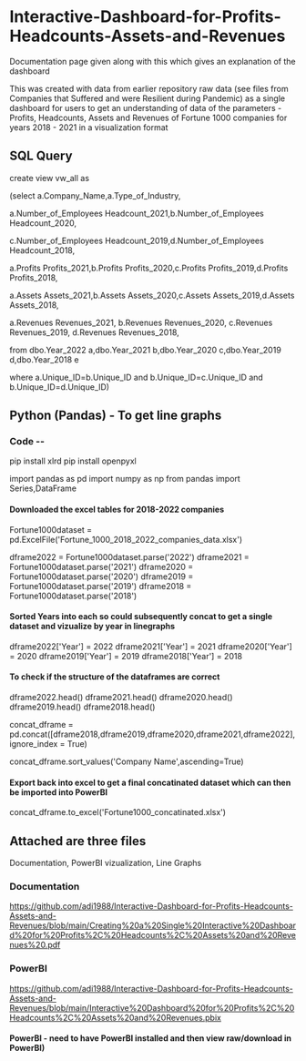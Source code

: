 # Interactive-Dashboard-for-Profits-Headcounts-Assets-and-Revenues

Documentation page given along with this which gives an explanation of the dashboard

This was created with data from earlier repository raw data (see files from Companies that Suffered and were Resilient during Pandemic) as a single dashboard for users to get an understanding of data of the parameters - Profits, Headcounts, Assets and Revenues of Fortune 1000 companies for years 2018 - 2021 in a visualization format

## SQL Query
create view vw_all as

(select a.Company_Name,a.Type_of_Industry,

a.Number_of_Employees Headcount_2021,b.Number_of_Employees Headcount_2020,

c.Number_of_Employees Headcount_2019,d.Number_of_Employees Headcount_2018,

a.Profits Profits_2021,b.Profits Profits_2020,c.Profits Profits_2019,d.Profits Profits_2018,

a.Assets Assets_2021,b.Assets Assets_2020,c.Assets Assets_2019,d.Assets Assets_2018,

a.Revenues Revenues_2021, b.Revenues Revenues_2020, c.Revenues Revenues_2019, d.Revenues Revenues_2018,

from dbo.Year_2022 a,dbo.Year_2021 b,dbo.Year_2020 c,dbo.Year_2019 d,dbo.Year_2018 e

where a.Unique_ID=b.Unique_ID and b.Unique_ID=c.Unique_ID and b.Unique_ID=d.Unique_ID)


## Python (Pandas) -  To get line graphs
### Code --

pip install xlrd
pip install openpyxl

import pandas as pd
import numpy as np
from pandas import Series,DataFrame

#### Downloaded the excel tables for 2018-2022 companies
Fortune1000dataset = pd.ExcelFile('Fortune_1000_2018_2022_companies_data.xlsx')

dframe2022 = Fortune1000dataset.parse('2022')
dframe2021 = Fortune1000dataset.parse('2021')
dframe2020 = Fortune1000dataset.parse('2020')
dframe2019 = Fortune1000dataset.parse('2019')
dframe2018 = Fortune1000dataset.parse('2018')

#### Sorted Years into each so could subsequently concat to get a single dataset and vizualize by year in linegraphs
dframe2022['Year'] = 2022
dframe2021['Year'] = 2021
dframe2020['Year'] = 2020
dframe2019['Year'] = 2019
dframe2018['Year'] = 2018

#### To check if the structure of the dataframes are correct
dframe2022.head()
dframe2021.head()
dframe2020.head()
dframe2019.head()
dframe2018.head()

concat_dframe = pd.concat([dframe2018,dframe2019,dframe2020,dframe2021,dframe2022], ignore_index = True)

concat_dframe.sort_values('Company Name',ascending=True)

#### Export back into excel to get a final concatinated dataset which can then be imported into PowerBI
concat_dframe.to_excel('Fortune1000_concatinated.xlsx')


## Attached are three files
Documentation, PowerBI vizualization, Line Graphs

### Documentation
https://github.com/adi1988/Interactive-Dashboard-for-Profits-Headcounts-Assets-and-Revenues/blob/main/Creating%20a%20Single%20Interactive%20Dashboard%20for%20Profits%2C%20Headcounts%2C%20Assets%20and%20Revenues%20.pdf

### PowerBI 
https://github.com/adi1988/Interactive-Dashboard-for-Profits-Headcounts-Assets-and-Revenues/blob/main/Interactive%20Dashboard%20for%20Profits%2C%20Headcounts%2C%20Assets%20and%20Revenues.pbix
#### PowerBI - need to have PowerBI installed and then view raw/download in PowerBI)
